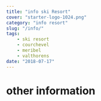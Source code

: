 ```yaml
---
title: "info ski Resort"
cover: "starter-logo-1024.png"
category: "info resort"
slug: "/info/"
tags:
    - ski resort
    - courchevel
    - meribel
    - valthorens
date: "2018-07-17"
---
```


# other information